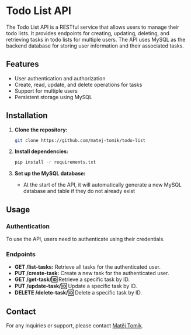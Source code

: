 # Todo List API

The Todo List API is a RESTful service that allows users to manage their todo lists. It provides endpoints for creating, updating, deleting, and retrieving tasks in todo lists for multiple users. The API uses MySQL as the backend database for storing user information and their associated tasks.

## Features

- User authentication and authorization
- Create, read, update, and delete operations for tasks
- Support for multiple users
- Persistent storage using MySQL

## Installation

1. **Clone the repository:**

    ```bash
    git clone https://github.com/matej-tomik/todo-list
    ```

2. **Install dependencies:**

    ```bash
    pip install -r requirements.txt
    ```

3. **Set up the MySQL database:**

    - At the start of the API, it will automatically generate a new MySQL database and table if they do not already exist

## Usage

### Authentication

To use the API, users need to authenticate using their credentials.

### Endpoints

- **GET /list-tasks:** Retrieve all tasks for the authenticated user.
- **PUT /create-task:** Create a new task for the authenticated user.
- **GET /get-task/:id:** Retrieve a specific task by ID.
- **PUT /update-task/:id:** Update a specific task by ID.
- **DELETE /delete-task/:id:** Delete a specific task by ID.


## Contact

For any inquiries or support, please contact [Matěj Tomík](mailto:mtomik.work@gmail.com).
